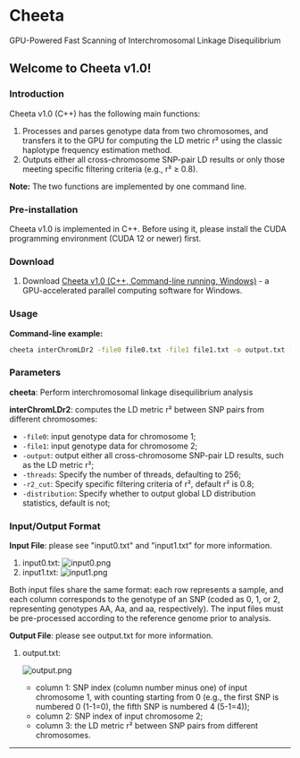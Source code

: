# Cheeta
GPU-Powered Fast Scanning of Interchromosomal Linkage Disequilibrium


## Welcome to Cheeta v1.0!

### Introduction

Cheeta v1.0 (C++) has the following main functions:

1.  Processes and parses genotype data from two chromosomes, and transfers it to the GPU for computing the LD metric r² using the classic haplotype frequency estimation method.
2.  Outputs either all cross-chromosome SNP-pair LD results or only those meeting specific filtering criteria (e.g., r² ≥ 0.8).

**Note:** The two functions are implemented by one command line.

### Pre-installation

Cheeta v1.0 is implemented in C++. Before using it, please install the CUDA programming environment (CUDA 12 or newer) first.

### Download

1.  Download [Cheeta v1.0 (C++, Command-line running, Windows)](https://www.cheeta.org.cn/download/cheeta1.0.zip) - a GPU-accelerated parallel computing software for Windows.

### Usage

**Command-line example:**

```bash
cheeta interChromLDr2 -file0 file0.txt -file1 file1.txt -o output.txt [-threads threads per block] [-r2_cut cutoff] [-distribution dist_file]
```

### Parameters

**cheeta**: Perform interchromosomal linkage disequilibrium analysis

**interChromLDr2**: computes the LD metric r² between SNP pairs from different chromosomes:

- `-file0`: input genotype data for chromosome 1;
- `-file1`: input genotype data for chromosome 2;
- `-output`: output either all cross-chromosome SNP-pair LD results, such as the LD metric r²;
- `-threads`: Specify the number of threads, defaulting to 256;
- `-r2_cut`: Specify specific filtering criteria of r², default r² is 0.8;
- `-distribution`: Specify whether to output global LD distribution statistics, default is not;

### Input/Output Format

**Input File**: please see "input0.txt" and "input1.txt" for more information.

1.  input0.txt:
    ![input0.png](https://www.cheeta.org.cn/fig/input0.png)
2.  input1.txt:
    ![input1.png](https://www.cheeta.org.cn/fig/input1.png)

Both input files share the same format: each row represents a sample, and each column corresponds to the genotype of an SNP (coded as 0, 1, or 2, representing genotypes AA, Aa, and aa, respectively). The input files must be pre-processed according to the reference genome prior to analysis.

**Output File**: please see output.txt for more information.

1.  output.txt:

    ![output.png](https://www.cheeta.org.cn/fig/output.png)
    
    - column 1: SNP index (column number minus one) of input chromosome 1, with counting starting from 0 (e.g., the first SNP is numbered 0 (1-1=0), the fifth SNP is numbered 4 (5-1=4));
    - column 2: SNP index of input chromosome 2;
    - column 3: the LD metric r² between SNP pairs from different chromosomes.

---


